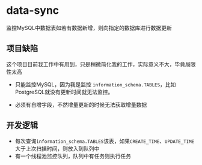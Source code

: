 # data-sync

监控MySQL中数据表如若有数据新增，则向指定的数据库进行数据更新

## 项目缺陷

这个项目目前我工作中有用到，只是稍微简化我的工作，实际意义不大，毕竟局限性太高
- 只能监控MySQL，因为我是监控
`information_schema.TABLES`，比如PostgreSQL就没有更新时间就无法监控。
  
- 必须有自增字段，不然增量更新的时候无法获取增量数据

## 开发逻辑

- 每次查询`information_schema.TABLES`该表，如果`CREATE_TIME`、`UPDATE_TIME`大于上次扫描时间，则放入到队列中
- 有一个线程池监控队列，队列中有任务则执行任务
